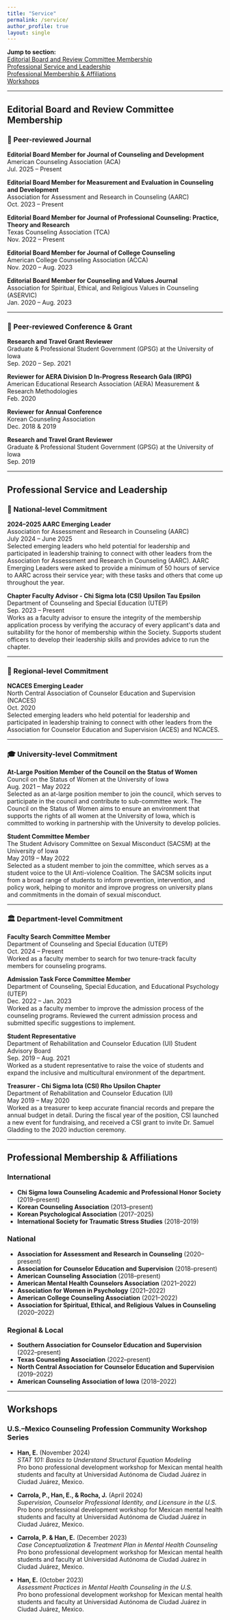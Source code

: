 ```yaml
---
title: "Service"
permalink: /service/
author_profile: true
layout: single
---
```


**Jump to section:**  
[Editorial Board and Review Committee Membership](#editorial-board-and-review-committee-membership)  
[Professional Service and Leadership](#professional-service-and-leadership)  
[Professional Membership & Affiliations](#professional-membership--affiliations)  
[Workshops](#workshops)  

---

## Editorial Board and Review Committee Membership  


### 📰 Peer-reviewed Journal

**Editorial Board Member for Journal of Counseling and Development**  
American Counseling Association (ACA)  
Jul. 2025 – Present

**Editorial Board Member for Measurement and Evaluation in Counseling and Development**  
Association for Assessment and Research in Counseling (AARC)  
Oct. 2023 – Present

**Editorial Board Member for Journal of Professional Counseling: Practice, Theory and Research**  
Texas Counseling Association (TCA)  
Nov. 2022 – Present

**Editorial Board Member for Journal of College Counseling**  
American College Counseling Association (ACCA)  
Nov. 2020 – Aug. 2023

**Editorial Board Member for Counseling and Values Journal**  
Association for Spiritual, Ethical, and Religious Values in Counseling (ASERVIC)  
Jan. 2020 – Aug. 2023

---

### 📝 Peer-reviewed Conference & Grant

**Research and Travel Grant Reviewer**  
Graduate & Professional Student Government (GPSG) at the University of Iowa  
Sep. 2020 – Sep. 2021

**Reviewer for AERA Division D In-Progress Research Gala (IRPG)**  
American Educational Research Association (AERA) Measurement & Research Methodologies  
Feb. 2020

**Reviewer for Annual Conference**  
Korean Counseling Association  
Dec. 2018 & 2019

**Research and Travel Grant Reviewer**  
Graduate & Professional Student Government (GPSG) at the University of Iowa  
Sep. 2019

---

## Professional Service and Leadership   

### 🧭 National-level Commitment

**2024–2025 AARC Emerging Leader**  
Association for Assessment and Research in Counseling (AARC)  
July 2024 – June 2025  
Selected emerging leaders who held potential for leadership and participated in leadership training to connect with other leaders from the Association for Assessment and Research in Counseling (AARC). AARC Emerging Leaders were asked to provide a minimum of 50 hours of service to AARC across their service year; with these tasks and others that come up throughout the year.

**Chapter Faculty Advisor - Chi Sigma Iota (CSI) Upsilon Tau Epsilon**  
Department of Counseling and Special Education (UTEP)  
Sep. 2023 – Present  
Works as a faculty advisor to ensure the integrity of the membership application process by verifying the accuracy of every applicant's data and suitability for the honor of membership within the Society. Supports student officers to develop their leadership skills and provides advice to run the chapter.

---

### 📍 Regional-level Commitment

**NCACES Emerging Leader**  
North Central Association of Counselor Education and Supervision (NCACES)  
Oct. 2020  
Selected emerging leaders who held potential for leadership and participated in leadership training to connect with other leaders from the Association for Counselor Education and Supervision (ACES) and NCACES.

---

### 🎓 University-level Commitment

**At-Large Position Member of the Council on the Status of Women**  
Council on the Status of Women at the University of Iowa  
Aug. 2021 – May 2022  
Selected as an at-large position member to join the council, which serves to participate in the council and contribute to sub-committee work. The Council on the Status of Women aims to ensure an environment that supports the rights of all women at the University of Iowa, which is committed to working in partnership with the University to develop policies.

**Student Committee Member**  
The Student Advisory Committee on Sexual Misconduct (SACSM) at the University of Iowa  
May 2019 – May 2022  
Selected as a student member to join the committee, which serves as a student voice to the UI Anti-violence Coalition. The SACSM solicits input from a broad range of students to inform prevention, intervention, and policy work, helping to monitor and improve progress on university plans and commitments in the domain of sexual misconduct.

---

### 🏛️ Department-level Commitment

**Faculty Search Committee Member**  
Department of Counseling and Special Education (UTEP)  
Oct. 2024 – Present  
Worked as a faculty member to search for two tenure-track faculty members for counseling programs.

**Admission Task Force Committee Member**  
Department of Counseling, Special Education, and Educational Psychology (UTEP)  
Dec. 2022 – Jan. 2023  
Worked as a faculty member to improve the admission process of the counseling programs. Reviewed the current admission process and submitted specific suggestions to implement.

**Student Representative**  
Department of Rehabilitation and Counselor Education (UI) Student Advisory Board  
Sep. 2019 – Aug. 2021  
Worked as a student representative to raise the voice of students and expand the inclusive and multicultural environment of the department.

**Treasurer - Chi Sigma Iota (CSI) Rho Upsilon Chapter**  
Department of Rehabilitation and Counselor Education (UI)  
May 2019 – May 2020  
Worked as a treasurer to keep accurate financial records and prepare the annual budget in detail. During the fiscal year of the position, CSI launched a new event for fundraising, and received a CSI grant to invite Dr. Samuel Gladding to the 2020 induction ceremony.

---
## Professional Membership & Affiliations   

### International

- **Chi Sigma Iowa Counseling Academic and Professional Honor Society** (2019–present)  
- **Korean Counseling Association** (2013–present)  
- **Korean Psychological Association** (2017–2025)  
- **International Society for Traumatic Stress Studies** (2018–2019)

### National

- **Association for Assessment and Research in Counseling** (2020–present)  
- **Association for Counselor Education and Supervision** (2018–present)  
- **American Counseling Association** (2018–present)  
- **American Mental Health Counselors Association** (2021–2022)  
- **Association for Women in Psychology** (2021–2022)  
- **American College Counseling Association** (2021–2022)  
- **Association for Spiritual, Ethical, and Religious Values in Counseling** (2020–2022)

### Regional & Local

- **Southern Association for Counselor Education and Supervision** (2022–present)  
- **Texas Counseling Association** (2022–present)  
- **North Central Association for Counselor Education and Supervision** (2019–2022)  
- **American Counseling Association of Iowa** (2018–2022)

---

## Workshops  

### U.S.–Mexico Counseling Profession Community Workshop Series

- **Han, E.** (November 2024)  
  *STAT 101: Basics to Understand Structural Equation Modeling*  
  Pro bono professional development workshop for Mexican mental health students and faculty at Universidad Autónoma de Ciudad Juárez in Ciudad Juárez, Mexico.

- **Carrola, P., Han, E., & Rocha, J.** (April 2024)  
  *Supervision, Counselor Professional Identity, and Licensure in the U.S.*  
  Pro bono professional development workshop for Mexican mental health students and faculty at Universidad Autónoma de Ciudad Juárez in Ciudad Juárez, Mexico.

- **Carrola, P. & Han, E.** (December 2023)  
  *Case Conceptualization & Treatment Plan in Mental Health Counseling*  
  Pro bono professional development workshop for Mexican mental health students and faculty at Universidad Autónoma de Ciudad Juárez in Ciudad Juárez, Mexico.

- **Han, E.** (October 2023)  
  *Assessment Practices in Mental Health Counseling in the U.S.*  
  Pro bono professional development workshop for Mexican mental health students and faculty at Universidad Autónoma de Ciudad Juárez in Ciudad Juárez, Mexico.

